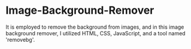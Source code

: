 # Image-Background-Remover
It is employed to remove the background from images, and in this image background remover, I utilized HTML, CSS, JavaScript, and a tool named 'removebg'.


